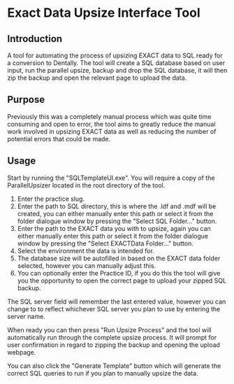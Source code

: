 # Exact Data Upsize Interface Tool

## Introduction

A tool for automating the process of upsizing EXACT data to SQL ready for a conversion to Dentally. The tool will create a SQL database based on user input, run the parallel upsize, backup and drop the SQL database, it will then zip the backup and open the relevant page to upload the data.

## Purpose

Previously this was a completely manual process which was quite time consuming and open to error, the tool aims to greatly reduce the manual work involved in upsizing EXACT data as well as reducing the number of potential errors that could be made.

## Usage

Start by running the "SQLTemplateUI.exe". You will require a copy of the ParallelUpsizer located in the root directory of the tool.

1. Enter the practice slug.
2. Enter the path to SQL directory, this is where the .ldf and .mdf will be created, you can either manually enter this path or select it from the folder dialogue window by pressing the "Select SQL Folder..." button.
3. Enter the path to the EXACT data you with to upsize, again you can either manually enter this path or select it from the folder dialogue window by pressing the "Select EXACTData Folder..." button.
4. Select the environment the data is intended for.
5. The database size will be autofilled in based on the EXACT data folder selected, however you can manually adjust this.
6. You can optionally enter the Practice ID, if you do this the tool will give you the opportunity to open the correct page to upload your zipped SQL backup.

The SQL server field will remember the last entered value, however you can change to to reflect whichever SQL server you plan to use by entering the server name.

When ready you can then press "Run Upsize Process" and the tool will automatically run through the complete upsize process. It will prompt for user confirmation in regard to zipping the backup and opening the upload webpage.

You can also click the "Generate Template" button which will generate the correct SQL queries to run if you plan to manually upsize the data.
